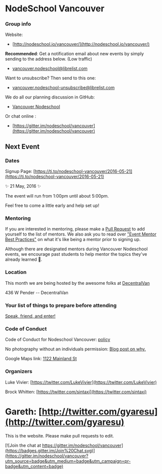 NodeSchool Vancouver
=================

### Group info

Website:
 - [http://nodeschool.io/vancouver/](http://nodeschool.io/vancouver/)

**Recommended**: Get a notification email about new events by simply sending to the address below. (Low traffic)
 - [vancouver.nodeschool@librelist.com](mailto:vancouver.nodeschool@librelist.com)

Want to unsubscribe? Then send to this one:
 - [vancouver.nodeschool-unsubscribe@librelist.com](vancouver.nodeschool-unsubscribe@librelist.com)

We do all our planning discussion in GitHub:
 - [Vancouver Nodeschool](https://github.com/nodeschool/vancouver/issues)

Or chat online :
 - [https://gitter.im/nodeschool/vancouver](https://gitter.im/nodeschool/vancouver)

## Next Event

### Dates

Signup Page: [https://ti.to/nodeschool-vancouver/2016-05-21](https://ti.to/nodeschool-vancouver/2016-05-21)

:sparkles: 21 May, 2016 :sparkles:

The event will run from 1:00pm until about 5:00pm.

Feel free to come a little early and help set up!

### Mentoring

If you are interested in mentoring, please make a [Pull Request](https://github.com/nodeschool/vancouver/pulls) to add yourself to the list of mentors. We also ask you to read over ["Event Mentor Best Practices"](https://github.com/nodeschool/organizers/wiki/Event-Mentor-Best-Practices) on what it's like being a mentor prior to signing up. 

Although there are designated mentors during Vancouver Nodeschool events, we encourage past students to help mentor the topics they've already learned :tada:.

### Location

This month we are being hosted by the awesome folks at [DecentralVan](https://twitter.com/decentralvan)

436 W Pender -- DecentralVan

### Your list of things to prepare before attending

[Speak, friend, and enter!](https://gist.github.com/gyaresu/1848acc320e4c441d995)

### Code of Conduct

Code of Conduct for Nodeschool Vancouver: [policy](code-of-conduct.md)

No photography without an individuals permission: [Blog post on why.](https://adainitiative.org/2013/07/another-way-to-attract-women-to-conferences-photography-policies/)

Google Maps link: [1122 Mainland St](https://www.google.ca/maps/place/1122+Mainland+St,+Vancouver,+BC+V6B+5L1/@49.2752371,-123.1208496,17z/data=!3m1!4b1!4m2!3m1!1s0x548673d6fe9b862f:0x46c6e2ce937f8b89?hl=en)

### Organizers

Luke Vivier:    [https://twitter.com/LukeVivier](https://twitter.com/LukeVivier)

Brock Whitten:  [https://twitter.com/sintaxi](https://twitter.com/sintaxi)

Gareth:         [http://twitter.com/gyaresu](http://twitter.com/gyaresu)
=======
This is the website. Please make pull requests to edit.

[![Join the chat at https://gitter.im/nodeschool/vancouver](https://badges.gitter.im/Join%20Chat.svg)](https://gitter.im/nodeschool/vancouver?utm_source=badge&utm_medium=badge&utm_campaign=pr-badge&utm_content=badge)
